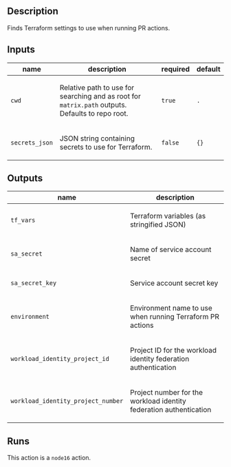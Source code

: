## Description

Finds Terraform settings to use when running PR actions.

## Inputs

| name | description | required | default |
| --- | --- | --- | --- |
| `cwd` | <p>Relative path to use for searching and as root for <code>matrix.path</code> outputs. Defaults to repo root.</p> | `true` | `.` |
| `secrets_json` | <p>JSON string containing secrets to use for Terraform.</p> | `false` | `{}` |


## Outputs

| name | description |
| --- | --- |
| `tf_vars` | <p>Terraform variables (as stringified JSON)</p> |
| `sa_secret` | <p>Name of service account secret</p> |
| `sa_secret_key` | <p>Service account secret key</p> |
| `environment` | <p>Environment name to use when running Terraform PR actions</p> |
| `workload_identity_project_id` | <p>Project ID for the workload identity federation authentication</p> |
| `workload_identity_project_number` | <p>Project number for the workload identity federation authentication</p> |


## Runs

This action is a `node16` action.


